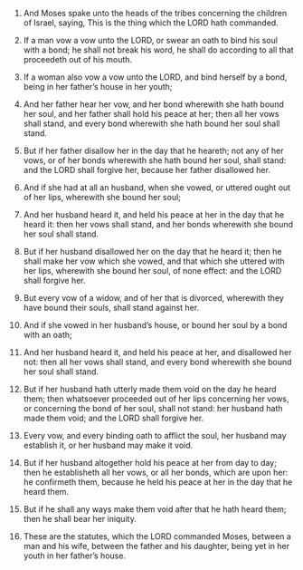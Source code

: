 1. And Moses spake unto the heads of the tribes concerning the
children of Israel, saying, This is the thing which the LORD hath
commanded.

2. If a man vow a vow unto the LORD, or swear an oath to bind his
soul with a bond; he shall not break his word, he shall do according
to all that proceedeth out of his mouth.

3. If a woman also vow a vow unto the LORD, and bind herself by a
bond, being in her father’s house in her youth;

4. And her father
hear her vow, and her bond wherewith she hath bound her soul, and her
father shall hold his peace at her; then all her vows shall stand, and
every bond wherewith she hath bound her soul shall stand.

5. But if her father disallow her in the day that he heareth; not
any of her vows, or of her bonds wherewith she hath bound her soul,
shall stand: and the LORD shall forgive her, because her father
disallowed her.

6. And if she had at all an husband, when she vowed, or uttered
ought out of her lips, wherewith she bound her soul;

7. And her
husband heard it, and held his peace at her in the day that he heard
it: then her vows shall stand, and her bonds wherewith she bound her
soul shall stand.

8. But if her husband disallowed her on the day that he heard it;
then he shall make her vow which she vowed, and that which she uttered
with her lips, wherewith she bound her soul, of none effect: and the
LORD shall forgive her.

9. But every vow of a widow, and of her that is divorced, wherewith
they have bound their souls, shall stand against her.

10. And if she vowed in her husband’s house, or bound her soul by a
bond with an oath;

11. And her husband heard it, and held his peace
at her, and disallowed her not: then all her vows shall stand, and
every bond wherewith she bound her soul shall stand.

12. But if her husband hath utterly made them void on the day he
heard them; then whatsoever proceeded out of her lips concerning her
vows, or concerning the bond of her soul, shall not stand: her husband
hath made them void; and the LORD shall forgive her.

13. Every vow, and every binding oath to afflict the soul, her
husband may establish it, or her husband may make it void.

14. But if her husband altogether hold his peace at her from day to
day; then he establisheth all her vows, or all her bonds, which are
upon her: he confirmeth them, because he held his peace at her in the
day that he heard them.

15. But if he shall any ways make them void after that he hath heard
them; then he shall bear her iniquity.

16. These are the statutes, which the LORD commanded Moses, between
a man and his wife, between the father and his daughter, being yet in
her youth in her father’s house.